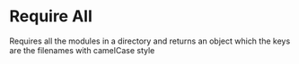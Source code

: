 # Require All

Requires all the modules in a directory and returns an object which the keys are the filenames with camelCase style
